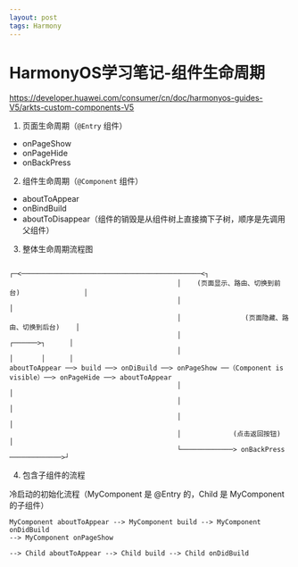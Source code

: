 ```yaml
---
layout: post
tags: Harmony
---
```


# HarmonyOS学习笔记-组件生命周期

<https://developer.huawei.com/consumer/cn/doc/harmonyos-guides-V5/arkts-custom-components-V5>

1. 页面生命周期（`@Entry` 组件）

- onPageShow
- onPageHide
- onBackPress

2. 组件生命周期（`@Component` 组件）

- aboutToAppear
- onBindBuild
- aboutToDisappear（组件的销毁是从组件树上直接摘下子树，顺序是先调用父组件）

3. 整体生命周期流程图

```
                                          ┌─<─────────────────────────────────────────────<┐
                                          │    (页面显示、路由、切换到前台)                │
                                          │                                                │
                                          │                (页面隐藏、路由、切换到后台)    │
                                          │                                 ┌──────>┐      │
                                          │                                 │       │      │
aboutToAppear ──> build ──> onDiBuild ──> onPageShow ──（Component is visible）──> onPageHide ──> aboutToAppear
                                          │                                         │
                                          │                                         │
                                          │                                         │
                                          │             (点击返回按钮)              │
                                          └─────────────> onBackPress ─────────────>┘
```

4. 包含子组件的流程

冷启动的初始化流程（MyComponent 是 @Entry 的，Child 是 MyComponent 的子组件）
```
MyComponent aboutToAppear --> MyComponent build --> MyComponent onDidBuild                                                              --> MyComponent onPageShow
												                           --> Child aboutToAppear --> Child build --> Child onDidBuild
```
